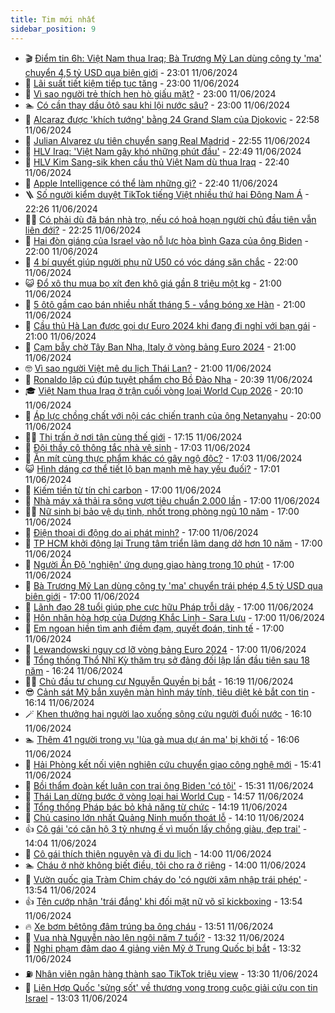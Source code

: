 ```yaml
---
title: Tim mới nhất
sidebar_position: 9
---
```


<!-- vnexpress-tin-moi-nhat:START -->
- 🎬 [Điểm tin 6h: Việt Nam thua Iraq; Bà Trương Mỹ Lan dùng công ty &#39;ma&#39; chuyển 4,5 tỷ USD qua biên giới](https://vnexpress.net/diem-tin-6h-viet-nam-thua-iraq-ba-truong-my-lan-dung-cong-ty-ma-chuyen-4-5-ty-usd-qua-bien-gioi-4757214.html) - 23:01 11/06/2024
- 🐎 [Lãi suất tiết kiệm tiếp tục tăng](https://vnexpress.net/lai-suat-tiet-kiem-tiep-tuc-tang-4756996.html) - 23:00 11/06/2024
- 🦍 [Vì sao người trẻ thích hẹn hò giấu mặt?](https://vnexpress.net/vi-sao-nguoi-tre-thich-hen-ho-giau-mat-4755152.html) - 23:00 11/06/2024
- 🏊 [Có cần thay dầu ôtô sau khi lội nước sâu?](https://vnexpress.net/co-can-thay-dau-oto-sau-khi-loi-nuoc-sau-4756875.html) - 23:00 11/06/2024
- 🎊 [Alcaraz được &#39;khích tướng&#39; bằng 24 Grand Slam của Djokovic](https://vnexpress.net/alcaraz-duoc-khich-tuong-bang-24-grand-slam-cua-djokovic-4757133.html) - 22:58 11/06/2024
- 🎃 [Julian Alvarez ưu tiên chuyển sang Real Madrid](https://vnexpress.net/julian-alvarez-uu-tien-chuyen-sang-real-madrid-4757201.html) - 22:55 11/06/2024
- 🧰 [HLV Iraq: &#39;Việt Nam gây khó những phút đầu&#39;](https://vnexpress.net/hlv-iraq-viet-nam-gay-kho-nhung-phut-dau-4757211.html) - 22:49 11/06/2024
- 🔭 [HLV Kim Sang-sik khen cầu thủ Việt Nam dù thua Iraq](https://vnexpress.net/hlv-kim-sang-sik-khen-cau-thu-viet-nam-du-thua-iraq-4757208.html) - 22:40 11/06/2024
- 🫶 [Apple Intelligence có thể làm những gì?](https://vnexpress.net/apple-intelligence-co-the-lam-nhung-gi-4757210.html) - 22:40 11/06/2024
- 🪜 [Số người kiểm duyệt TikTok tiếng Việt nhiều thứ hai Đông Nam Á](https://vnexpress.net/so-nguoi-kiem-duyet-tiktok-tieng-viet-nhieu-thu-hai-dong-nam-a-4757080.html) - 22:26 11/06/2024
- 👨‍🏫 [Có phải dù đã bán nhà trọ, nếu có hoả hoạn người chủ đầu tiên vẫn liên đới?](https://vnexpress.net/co-phai-du-da-ban-nha-tro-neu-co-hoa-hoan-nguoi-chu-dau-tien-van-lien-doi-4756893.html) - 22:25 11/06/2024
- 🎊 [Hai đòn giáng của Israel vào nỗ lực hòa bình Gaza của ông Biden](https://vnexpress.net/hai-don-giang-cua-israel-vao-no-luc-hoa-binh-gaza-cua-ong-biden-4756937.html) - 22:00 11/06/2024
- 🎊 [4 bí quyết giúp người phụ nữ U50 có vóc dáng săn chắc](https://vnexpress.net/4-bi-quyet-giup-nguoi-phu-nu-u50-co-voc-dang-san-chac-4756703.html) - 22:00 11/06/2024
- 😺 [Đổ xô thu mua bọ xít đen khô giá gần 8 triệu một kg](https://vnexpress.net/do-xo-thu-mua-bo-xit-den-kho-gia-gan-8-trieu-mot-kg-4756928.html) - 21:00 11/06/2024
- 🐘 [5 ôtô gầm cao bán nhiều nhất tháng 5 - vắng bóng xe Hàn](https://vnexpress.net/oto-xe-may/v-car/doanh-so/5-oto-gam-cao-ban-nhieu-nhat-thang-5-vang-bong-xe-han-4757078.html) - 21:00 11/06/2024
- 🌁 [Cầu thủ Hà Lan được gọi dự Euro 2024 khi đang đi nghỉ với bạn gái](https://vnexpress.net/cau-thu-ha-lan-duoc-goi-du-euro-2024-khi-dang-di-nghi-voi-ban-gai-4757195.html) - 21:00 11/06/2024
- 🐲 [Cạm bẫy chờ Tây Ban Nha, Italy ở vòng bảng Euro 2024](https://vnexpress.net/cam-bay-cho-tay-ban-nha-italy-o-vong-bang-euro-2024-4757193.html) - 21:00 11/06/2024
- 🤓 [Vì sao người Việt mê du lịch Thái Lan?](https://vnexpress.net/vi-sao-nguoi-viet-me-du-lich-thai-lan-4757166.html) - 21:00 11/06/2024
- 💪 [Ronaldo lập cú đúp tuyệt phẩm cho Bồ Đào Nha](https://vnexpress.net/ronaldo-lap-cu-dup-tuyet-pham-cho-bo-dao-nha-4757207.html) - 20:39 11/06/2024
- 🎓 [Việt Nam thua Iraq ở trận cuối vòng loại World Cup 2026](https://vnexpress.net/viet-nam-thua-iraq-o-tran-cuoi-vong-loai-world-cup-2026-4757206.html) - 20:10 11/06/2024
- 🫣 [Áp lực chồng chất với nội các chiến tranh của ông Netanyahu](https://vnexpress.net/ap-luc-chong-chat-voi-noi-cac-chien-tranh-cua-ong-netanyahu-4756307.html) - 20:00 11/06/2024
- 🧑‍💻 [Thị trấn ở nơi tận cùng thế giới](https://vnexpress.net/thi-tran-o-noi-tan-cung-the-gioi-4756858.html) - 17:15 11/06/2024
- 🐲 [Đội thầy cô thông tắc nhà vệ sinh](https://vnexpress.net/doi-thay-co-thong-tac-nha-ve-sinh-4757197.html) - 17:03 11/06/2024
- 🌝 [Ăn mít cùng thực phẩm khác có gây ngộ độc?](https://vnexpress.net/an-mit-cung-thuc-pham-khac-co-gay-ngo-doc-4756455.html) - 17:03 11/06/2024
- 😺 [Hình dáng cơ thể tiết lộ bạn mạnh mẽ hay yếu đuối?](https://vnexpress.net/hinh-dang-co-the-tiet-lo-ban-manh-me-hay-yeu-duoi-4756628.html) - 17:01 11/06/2024
- 🐎 [Kiếm tiền từ tín chỉ carbon](https://vnexpress.net/kiem-tien-tu-tin-chi-carbon-4757194.html) - 17:00 11/06/2024
- 🎡 [Nhà máy xả thải ra sông vượt tiêu chuẩn 2.000 lần](https://vnexpress.net/nha-may-xa-thai-ra-song-vuot-tieu-chuan-2-000-lan-4757147.html) - 17:00 11/06/2024
- 👨‍🏫 [Nữ sinh bị bảo vệ dụ tình, nhốt trong phòng ngủ 10 năm](https://vnexpress.net/nu-sinh-bi-bao-ve-du-tinh-nhot-trong-phong-ngu-10-nam-4757134.html) - 17:00 11/06/2024
- 🦆 [Điện thoại di động do ai phát minh?](https://vnexpress.net/dien-thoai-di-dong-do-ai-phat-minh-4757131.html) - 17:00 11/06/2024
- 🚦 [TP HCM khởi động lại Trung tâm triển lãm dang dở hơn 10 năm](https://vnexpress.net/tp-hcm-khoi-dong-lai-trung-tam-trien-lam-dang-do-hon-10-nam-4757006.html) - 17:00 11/06/2024
- 💫 [Người Ấn Độ &#39;nghiện&#39; ứng dụng giao hàng trong 10 phút](https://vnexpress.net/nguoi-an-do-nghien-ung-dung-giao-hang-trong-10-phut-4756890.html) - 17:00 11/06/2024
- 🎉 [Bà Trương Mỹ Lan dùng công ty &#39;ma&#39; chuyển trái phép 4,5 tỷ USD qua biên giới](https://vnexpress.net/ba-truong-my-lan-dung-cong-ty-ma-chuyen-trai-phep-4-5-ty-usd-qua-bien-gioi-4756810.html) - 17:00 11/06/2024
- 🌋 [Lãnh đạo 28 tuổi giúp phe cực hữu Pháp trỗi dậy](https://vnexpress.net/lanh-dao-28-tuoi-giup-phe-cuc-huu-phap-troi-day-4756392.html) - 17:00 11/06/2024
- 🤖 [Hôn nhân hòa hợp của Dương Khắc Linh - Sara Lưu](https://vnexpress.net/hon-nhan-hoa-hop-cua-duong-khac-linh-sara-luu-4754978.html) - 17:00 11/06/2024
- 🦏 [Em ngoan hiền tìm anh điềm đạm, quyết đoán, tinh tế](https://vnexpress.net/em-ngoan-hien-tim-anh-diem-dam-quyet-doan-tinh-te-4750645.html) - 17:00 11/06/2024
- 🦩 [Lewandowski nguy cơ lỡ vòng bảng Euro 2024](https://vnexpress.net/lewandowski-nguy-co-lo-vong-bang-euro-2024-4757175.html) - 17:00 11/06/2024
- 👺 [Tổng thống Thổ Nhĩ Kỳ thăm trụ sở đảng đối lập lần đầu tiên sau 18 năm](https://vnexpress.net/tong-thong-tho-nhi-ky-tham-tru-so-dang-doi-lap-lan-dau-tien-sau-18-nam-4757188.html) - 16:24 11/06/2024
- 🧑‍🏫 [Chủ đầu tư chung cư Nguyễn Quyền bị bắt](https://vnexpress.net/chu-dau-tu-chung-cu-nguyen-quyen-bi-bat-4757182.html) - 16:19 11/06/2024
- 😎 [Cảnh sát Mỹ bắn xuyên màn hình máy tính, tiêu diệt kẻ bắt con tin](https://vnexpress.net/canh-sat-my-ban-xuyen-man-hinh-may-tinh-tieu-diet-ke-bat-con-tin-4757168.html) - 16:14 11/06/2024
- 🪄 [Khen thưởng hai người lao xuống sông cứu người đuối nước](https://vnexpress.net/khen-thuong-hai-nguoi-lao-xuong-song-cuu-nguoi-duoi-nuoc-4757178.html) - 16:10 11/06/2024
- 🏊 [Thêm 41 người trong vụ &#39;lùa gà mua dự án ma&#39; bị khởi tố](https://vnexpress.net/them-41-nguoi-trong-vu-lua-ga-mua-du-an-ma-bi-khoi-to-4757173.html) - 16:06 11/06/2024
- 💃 [Hải Phòng kết nối viện nghiên cứu chuyển giao công nghệ mới](https://vnexpress.net/hai-phong-ket-noi-vien-nghien-cuu-chuyen-giao-cong-nghe-moi-4757149.html) - 15:41 11/06/2024
- 🦆 [Bồi thẩm đoàn kết luận con trai ông Biden &#39;có tội&#39;](https://vnexpress.net/boi-tham-doan-ket-luan-con-trai-ong-biden-co-toi-4757176.html) - 15:31 11/06/2024
- 🎊 [Thái Lan dừng bước ở vòng loại hai World Cup](https://vnexpress.net/thai-lan-dung-buoc-o-vong-loai-hai-world-cup-4757023.html) - 14:57 11/06/2024
- 👺 [Tổng thống Pháp bác bỏ khả năng từ chức](https://vnexpress.net/tong-thong-phap-bac-bo-kha-nang-tu-chuc-4757152.html) - 14:19 11/06/2024
- 🎡 [Chủ casino lớn nhất Quảng Ninh muốn thoát lỗ](https://vnexpress.net/chu-casino-lon-nhat-quang-ninh-muon-thoat-lo-4757151.html) - 14:10 11/06/2024
- 👍 [Cô gái &#39;có căn hộ 3 tỷ nhưng ế vì muốn lấy chồng giàu, đẹp trai&#39;](https://vnexpress.net/co-gai-co-can-ho-3-ty-nhung-e-vi-muon-lay-chong-giau-dep-trai-4757077.html) - 14:04 11/06/2024
- 🐎 [Cô gái thích thiện nguyện và đi du lịch](https://vnexpress.net/co-gai-thich-thien-nguyen-va-di-du-lich-4756918.html) - 14:00 11/06/2024
- 🏊 [Cháu ở nhờ không biết điều, tôi cho ra ở riêng](https://vnexpress.net/chau-o-nho-khong-biet-dieu-toi-cho-ra-o-rieng-4751239.html) - 14:00 11/06/2024
- 🦩 [Vườn quốc gia Tràm Chim cháy do &#39;có người xâm nhập trái phép&#39;](https://vnexpress.net/vuon-quoc-gia-tram-chim-chay-do-co-nguoi-xam-nhap-trai-phep-4757157.html) - 13:54 11/06/2024
- 👍 [Tên cướp nhận &#39;trái đắng&#39; khi đối mặt nữ võ sĩ kickboxing](https://vnexpress.net/ten-cuop-nhan-trai-dang-khi-doi-mat-nu-vo-si-kickboxing-4757145.html) - 13:54 11/06/2024
- 🔥 [Xe bơm bêtông đâm trúng ba ông cháu](https://vnexpress.net/xe-bom-betong-dam-trung-ba-ong-chau-4757154.html) - 13:51 11/06/2024
- 💄 [Vua nhà Nguyễn nào lên ngôi năm 7 tuổi?](https://vnexpress.net/vua-nha-nguyen-nao-len-ngoi-nam-7-tuoi-4754801.html) - 13:32 11/06/2024
- 🤡 [Nghi phạm đâm dao 4 giảng viên Mỹ ở Trung Quốc bị bắt](https://vnexpress.net/nghi-pham-dam-dao-4-giang-vien-my-o-trung-quoc-bi-bat-4757150.html) - 13:32 11/06/2024
- ⛽️ [Nhân viên ngân hàng thành sao TikTok triệu view](https://vnexpress.net/nhan-vien-ngan-hang-thanh-sao-tiktok-trieu-view-4757056.html) - 13:30 11/06/2024
- 🚀 [Liên Hợp Quốc &#39;sửng sốt&#39; về thương vong trong cuộc giải cứu con tin Israel](https://vnexpress.net/lien-hop-quoc-sung-sot-ve-thuong-vong-trong-cuoc-giai-cuu-con-tin-israel-4757146.html) - 13:03 11/06/2024<!-- vnexpress-tin-moi-nhat:END -->
